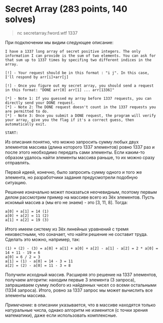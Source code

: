 # Secret Array (283 points, 140 solves)

> nc secretarray.fword.wtf 1337

При подключении мы видим следующее описание:
```
I have a 1337 long array of secret positive integers. The only information I can provide is the sum of two elements. You can ask for that sum up to 1337 times by specifing two different indices in the array.

[!] - Your request should be in this format : "i j". In this case, I'll respond by arr[i]+arr[j]

[!] - Once you figure out my secret array, you should send a request in this format: "DONE arr[0] arr[1] ... arr[1336]"

[*] - Note 1: If you guessed my array before 1337 requests, you can directly send your DONE request.
[*] - Note 2: The DONE request doesn't count in the 1337 requests you are permitted to do.
[*] - Note 3: Once you submit a DONE request, the program will verify your array, give you the flag if it's a correct guess, then automatically exit.

START:
```

Из описания понятно, что можно запросить сумму любых двух элементов массива (длина которого 1337 элементов) ровно 1337 раз и после этого необходимо передать сами элементы. Если каким-то образом удалось найти элементы массива раньше, то их можно сразу отправлять.

Первой идеей, конечно, было запросить сумму одного и того же элемента, но разработчики задания предусмотрели подобную ситуацию.

Решение изначально может показаться неочевидным, поэтому первым делом рассмотрим пример на массиве всего из 3ёх элементов. Пусть искомый массив a (мы его не знаем) - это [3, 11, 8]. Тогда:
```
a[0] + a[1] = 14 (1)
a[0] + a[2] = 11 (2)
a[1] + a[2] = 19 (3)
```
Итого имеем систему из 3ёх линейных уравнений с тремя неизвестными, что означает, что найти решение не составит труда. Сделать это можно, например, так:
```
(1) + (2) - (3) = a[0] + a[1] + a[0] + a[2] - a[1] - a[2] = 2 * a[0] = 14 + 11 - 19 = 6
a[0] = 6 / 2 = 3
a[1] = (1) - a[0] = 14 - 3 = 11
a[2] = (2) - a[0] = 11 - 3 = 8
```
Получили исходный массив. Расширяя это решение на 1337 элементов, получаем алгоритм: находим первые 3 элемента (3 запроса), запрашиваем сумму любого из найденных чисел со всеми остальными (1334 запроса). Итого, ровно за 1337 запрос мы может вычислить все элементы массива.

*Примечание:* в описании указывается, что в массиве находятся только натуральные числа, однако алгоритм не изменится (с  точки зрения математики), даже если использовать комплексные.